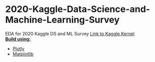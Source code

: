 # 2020-Kaggle-Data-Science-and-Machine-Learning-Survey
EDA for 2020 Kaggle DS and ML Survey
<a href="https://www.kaggle.com/vishnuoum/2020-kaggle-ml-ds-survey-analysis">Link to Kaggle Kernel<br>
**Build using:**
* Plotly
* Matplotlib
